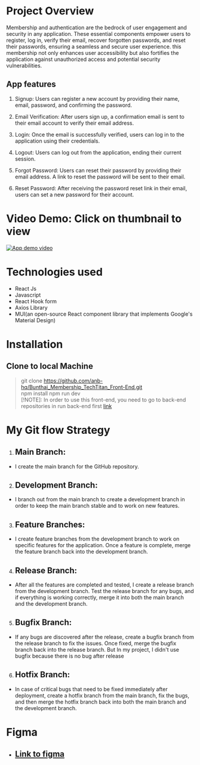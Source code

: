 # Project Overview
Membership and authentication are the bedrock of user engagement and security in any application. These essential components empower users to register, log in, verify their email, recover forgotten passwords, and reset their passwords, ensuring a seamless and secure user experience.
this membership not only enhances user accessibility but also fortifies the application against unauthorized access and potential security vulnerabilities.
## App features
1. Signup: Users can register a new account by providing their name, email, password, and confirming the password.

2. Email Verification: After users sign up, a confirmation email is sent to their email account to verify their email address.

3. Login: Once the email is successfully verified, users can log in to the application using their credentials.

4. Logout: Users can log out from the application, ending their current session.

5. Forgot Password: Users can reset their password by providing their email address. A link to reset the password will be sent to their email.

6. Reset Password: After receiving the password reset link in their email, users can set a new password for their account.
# Video Demo: Click on thumbnail to view
[![App demo video](http://img.youtube.com/vi/C4puN0d6GOg/0.jpg)](http://www.youtube.com/watch?v=C4puN0d6GOg)
# Technologies used 
- React Js
- Javascript
- React Hook form
- Axios Library
- MUI(an open-source React component library that implements Google's Material Design)
# Installation
## Clone to local Machine
> git clone https://github.com/anb-hq/Bunthai_Membership_TechTitan_Front-End.git <br>
> npm install 
> npm run dev <br>
> [!NOTE]: In order to use this front-end, you need to go to back-end repositories in run back-end first [link](https://github.com/anb-hq/Bunthai_Membership_TechTitan_Back-End.git)

# My Git flow Strategy
1. ## Main Branch: 
- I create the main branch for the GitHub repository.
2. ## Development Branch: 
- I branch out from the main branch to create a development branch in order to keep the main branch stable and to work on new features.

3. ## Feature Branches: 
- I create feature branches from the development branch to work on specific features for the application. Once a feature is complete, merge the feature branch back into the development branch.

4. ## Release Branch: 
- After all the features are completed and tested, I create a release branch from the development branch. Test the release branch for any bugs, and if everything is working correctly, merge it into both the main branch and the development branch.

5. ## Bugfix Branch: 
- If any bugs are discovered after the release, create a bugfix branch from the release branch to fix the issues. Once fixed, merge the bugfix branch back into the release branch. But In my project, I didn't use bugfix because there is no bug after release

6. ## Hotfix Branch: 
- In case of critical bugs that need to be fixed immediately after deployment, create a hotfix branch from the main branch, fix the bugs, and then merge the hotfix branch back into both the main branch and the development branch.

# Figma 
- ## [Link to figma](https://www.figma.com/file/RLV3JaQUIj80ma10xWc1LR/Membership-Screen?type=design&node-id=0%3A1&mode=design&t=tYf5lZ17Ukw3BO6n-1)

